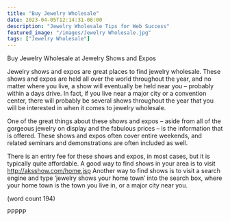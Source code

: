 ```yaml
---
title: "Buy Jewelry Wholesale"
date: 2023-04-05T12:14:31-08:00
description: "Jewelry Wholesale Tips for Web Success"
featured_image: "/images/Jewelry Wholesale.jpg"
tags: ["Jewelry Wholesale"]
---
```


Buy Jewelry Wholesale 
at Jewelry Shows and Expos

Jewelry shows and expos are great places to find 
jewelry wholesale. These shows and expos are held 
all over the world throughout the year, and no matter 
where you live, a show will eventually be held near 
you – probably within a days drive. In fact, if you live 
near a major city or a convention center, there will 
probably be several shows throughout the year that 
you will be interested in when it comes to jewelry 
wholesale.

One of the great things about these shows and 
expos – aside from all of the gorgeous jewelry on 
display and the fabulous prices – is the information 
that is offered. These shows and expos often cover 
entire weekends, and related seminars and 
demonstrations are often included as well.

There is an entry fee for these shows and expos, in 
most cases, but it is typically quite affordable. A 
good way to find shows in your area is to visit 
http://aksshow.com/home.jsp Another way to find 
shows is to visit a search engine and type ‘jewelry 
shows your home town’ into the search box, where 
your home town is the town you live in, or a major 
city near you. 

(word count 194)

PPPPP

